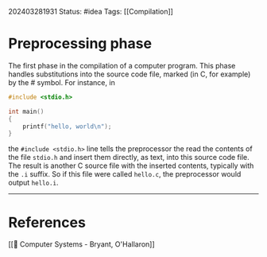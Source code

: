 202403281931
Status: #idea
Tags: [[Compilation]]

# Preprocessing phase

The first phase in the compilation of a computer program. This phase handles substitutions into the source code file, marked (in C, for example) by the # symbol. For instance, in

```c 
#include <stdio.h>

int main()
{
	printf("hello, world\n");
}
```

the `#include <stdio.h>` line tells the preprocessor the read the contents of the file `stdio.h` and insert them directly, as text, into this source code file. The result is another C source file with the inserted contents, typically with the `.i` suffix. So if this file were called `hello.c`, the preprocessor would output `hello.i`.

___
# References
[[📕 Computer Systems - Bryant, O'Hallaron]]